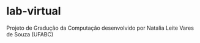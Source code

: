 # lab-virtual
Projeto de Gradução da Computação desenvolvido por Natalia Leite Vares de Souza (UFABC)
